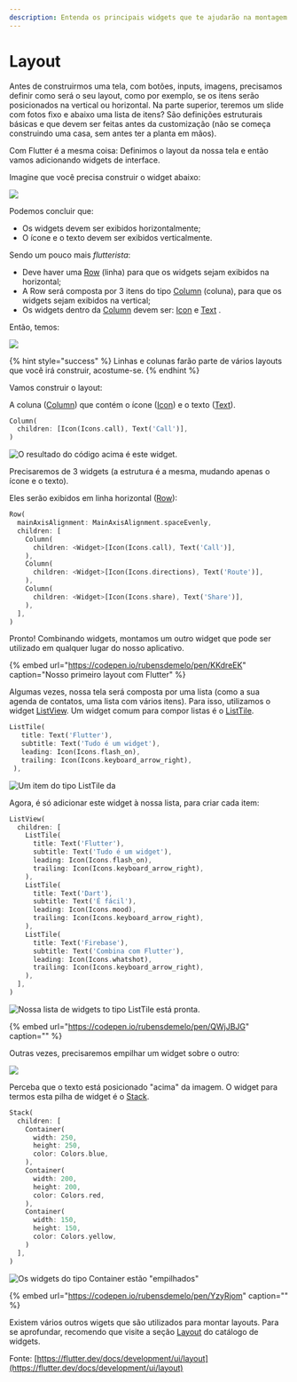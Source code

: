 ```yaml
---
description: Entenda os principais widgets que te ajudarão na montagem da sua interface.
---
```


# Layout

Antes de construirmos uma tela, com botões, inputs, imagens, precisamos definir como será o seu layout, como por exemplo, se os itens serão posicionados na vertical ou horizontal. Na parte superior, teremos um slide com fotos fixo e abaixo uma lista de itens? São definições estruturais básicas e que devem ser feitas antes da customização \(não se começa construindo uma casa, sem antes ter a planta em mãos\).

Com Flutter é a mesma coisa: Definimos o layout da nossa tela e então vamos adicionando widgets de interface.

Imagine que você precisa construir o widget abaixo:

![](../.gitbook/assets/flutter-layout.png)

Podemos concluir que:

* Os widgets devem ser exibidos horizontalmente;
* O ícone e o texto devem ser exibidos verticalmente.

Sendo um pouco mais _flutterista_:

* Deve haver uma [Row](https://api.flutter.dev/flutter/widgets/Row-class.html) \(linha\) para que os widgets sejam exibidos na horizontal;
* A Row será composta por 3 itens do tipo [Column](https://api.flutter.dev/flutter/widgets/Column-class.html) \(coluna\), para que os widgets sejam exibidos na vertical;
* Os widgets dentro da [Column](https://api.flutter.dev/flutter/widgets/Column-class.html) devem ser: [Icon](https://api.flutter.dev/flutter/widgets/Icon-class.html) e [Text](https://api.flutter.dev/flutter/widgets/Text-class.html) . 

Então, temos:

![](../.gitbook/assets/flutter-layout-2.png)

{% hint style="success" %}
Linhas e colunas farão parte de vários layouts que você irá construir, acostume-se.
{% endhint %}

Vamos construir o layout:

A coluna \([Column](https://api.flutter.dev/flutter/widgets/Column-class.html)\) que contém o ícone \([Icon](https://api.flutter.dev/flutter/widgets/Icon-class.html)\) e o texto \([Text](https://api.flutter.dev/flutter/dart-html/Text-class.html)\).

```dart
Column(
  children: [Icon(Icons.call), Text('Call')],
)
```

![O resultado do c&#xF3;digo acima &#xE9; este widget.](../.gitbook/assets/screen-shot-2020-05-18-at-19.43.36.png)

Precisaremos de 3 widgets \(a estrutura é a mesma, mudando apenas o ícone e o texto\).

Eles serão exibidos em linha horizontal \([Row](https://api.flutter.dev/flutter/widgets/Row-class.html)\):

```dart
Row(
  mainAxisAlignment: MainAxisAlignment.spaceEvenly,
  children: [
    Column(
      children: <Widget>[Icon(Icons.call), Text('Call')],
    ),
    Column(
      children: <Widget>[Icon(Icons.directions), Text('Route')],
    ),
    Column(
      children: <Widget>[Icon(Icons.share), Text('Share')],
    ),
  ],
)
```

Pronto! Combinando widgets, montamos um outro widget que pode ser utilizado em qualquer lugar do nosso aplicativo.

{% embed url="https://codepen.io/rubensdemelo/pen/KKdreEK" caption="Nosso primeiro layout com Flutter" %}

Algumas vezes, nossa tela será composta por uma lista \(como a sua agenda de contatos, uma lista com vários itens\). Para isso, utilizamos o widget [ListView](https://api.flutter.dev/flutter/widgets/ListView-class.html). Um widget comum para compor listas é o [ListTile](https://api.flutter.dev/flutter/material/ListTile-class.html).

```dart
ListTile(
   title: Text('Flutter'),
   subtitle: Text('Tudo é um widget'),
   leading: Icon(Icons.flash_on),
   trailing: Icon(Icons.keyboard_arrow_right),
 ),
```

![Um item do tipo ListTile da ](../.gitbook/assets/listtile.png)

Agora, é só adicionar este widget à nossa lista, para criar cada item:

```dart
ListView(
  children: [
    ListTile(
      title: Text('Flutter'),
      subtitle: Text('Tudo é um widget'),
      leading: Icon(Icons.flash_on),
      trailing: Icon(Icons.keyboard_arrow_right),
    ),
    ListTile(
      title: Text('Dart'),
      subtitle: Text('É fácil'),
      leading: Icon(Icons.mood),
      trailing: Icon(Icons.keyboard_arrow_right),
    ),
    ListTile(
      title: Text('Firebase'),
      subtitle: Text('Combina com Flutter'),
      leading: Icon(Icons.whatshot),
      trailing: Icon(Icons.keyboard_arrow_right),
    ),
  ],
)
```

![Nossa lista de widgets to tipo ListTile est&#xE1; pronta.](../.gitbook/assets/listview.png)

{% embed url="https://codepen.io/rubensdemelo/pen/QWjJBJG" caption="" %}

Outras vezes, precisaremos empilhar um widget sobre o outro:

![](../.gitbook/assets/flutter-layout-3.png)

Perceba que o texto está posicionado "acima" da imagem. O widget para termos esta pilha de widget é o [Stack](https://api.flutter.dev/flutter/widgets/Stack-class.htmlhttps://api.flutter.dev/flutter/widgets/Stack-class.html).

```dart
Stack(
  children: [
    Container(
      width: 250,
      height: 250,
      color: Colors.blue,
    ),
    Container(
      width: 200,
      height: 200,
      color: Colors.red,
    ),
    Container(
      width: 150,
      height: 150,
      color: Colors.yellow,
    )
  ],
)
```

![Os widgets do tipo Container est&#xE3;o &quot;empilhados&quot;](../.gitbook/assets/stack.png)

{% embed url="https://codepen.io/rubensdemelo/pen/YzyRjom" caption="" %}

Existem vários outros wigets que são utilizados para montar layouts. Para se aprofundar, recomendo que visite a seção [Layout](https://flutter.dev/docs/development/ui/widgets/layout) do catálogo de widgets.

Fonte: [https://flutter.dev/docs/development/ui/layout](https://flutter.dev/docs/development/ui/layout)

